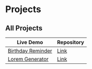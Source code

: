# Projects

## All Projects

<table>
    <thead>
        <tr>
            <th >Live Demo</th>
            <th >Repository </th>
        </tr>
    </thead>
    <tbody>
        <tr>
            <td>
                <a 
                href="https://birthday-reminder-47d2c8.netlify.app/"
                target="_blank"
                >
                Birthday Reminder
                </a>
            </td>
            <td>
                <a 
                href="https://github.com/VentsiGeorgiev/react-tutorial-and-projects/tree/main/projects/bday-reminder"
                target="_blank"
                >
                Link
                </a>
            </td>
        </tr>
        <tr>
            <td>
                <a 
                href="https://lorem-generator-00f98f.netlify.app/"
                target="_blank"
                >
                Lorem Generator
                </a>
            </td>
            <td>
                <a 
                href="https://github.com/VentsiGeorgiev/react-tutorial-and-projects/tree/main/projects/lorem-generator"
                target="_blank"
                >
                Link
                </a>
            </td>
        </tr>
    </tbody>
</table>
